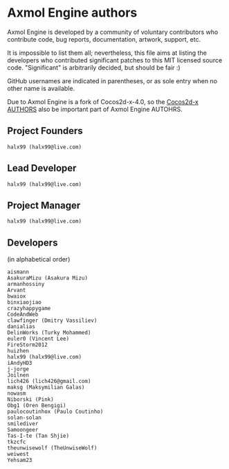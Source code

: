 # Axmol Engine authors

Axmol Engine is developed by a community of voluntary contributors who
contribute code, bug reports, documentation, artwork, support, etc.

It is impossible to list them all; nevertheless, this file aims at listing
the developers who contributed significant patches to this MIT licensed
source code. "Significant" is arbitrarily decided, but should be fair :)

GitHub usernames are indicated in parentheses, or as sole entry when no other
name is available.

Due to Axmol Engine is a fork of Cocos2d-x-4.0, so the [Cocos2d-x AUTHORS](https://github.com/cocos2d/cocos2d-x/blob/v4/AUTHORS) also be important part of Axmol Engine AUTOHRS.

## Project Founders

    halx99 (halx99@live.com)

## Lead Developer

    halx99 (halx99@live.com)

## Project Manager

    halx99 (halx99@live.com)

## Developers

(in alphabetical order)

    aismann
    AsakuraMizu (Asakura Mizu)
    armanhossiny
    Arvant
    bwaiox
    binxiaojiao
    crazyhappygame
    CodeAndWeb
    clawfinger (Dmitry Vassiliev)
    danialias
    DelinWorks (Turky Mohammed)
    euler0 (Vincent Lee)
    FireStorm2012
    huizhen
    halx99 (halx99@live.com)
    iAndyHD3
    j-jorge
    Joilnen
    lich426 (lich426@gmail.com)
    maksg (Maksymilian Galas)
    nowasm
    Niborski (Pink)
    Obg1 (Oren Bengigi)
    paulocoutinhox (Paulo Coutinho)
    solan-solan
    smilediver
    Samoongeer
    Tas-I-te (Tan Shjie)
    tkzcfc
    theunwisewolf (TheUnwiseWolf)
    weiwest
    Yehsam23
